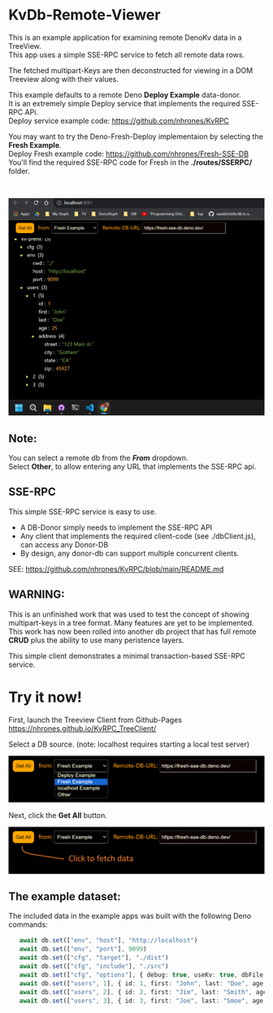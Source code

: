 # KvDb-Remote-Viewer
This is an example application for examining remote DenoKv data in a TreeView.     
This app uses a simple SSE-RPC service to fetch all remote data rows.    

The fetched multipart-Keys are then deconstructed for viewing in a DOM Treeview along with their values.    

This example defaults to a remote Deno **Deploy Example** data-donor.     
It is an extremely simple Deploy service that implements the required SSE-RPC APi.   
Deploy service example code: https://github.com/nhrones/KvRPC    

You may want to try the Deno-Fresh-Deploy implementaion by selecting the **Fresh Example**.    
Deploy Fresh example code: https://github.com/nhrones/Fresh-SSE-DB       
You'll find the required SSE-RPC code for Fresh in the **./routes/SSERPC/** folder.   

<br/>

![kv-tree](kv-tv.png)

## Note:
You can select a remote db from the **_From_** dropdown.    
Select **Other**, to allow entering any URL that implements the SSE-RPC api.   

## SSE-RPC
This simple SSE-RPC service is easy to use.    
  - A DB-Donor simply needs to implement the SSE-RPC API    
  - Any client that implements the required client-code (see ./dbClient.js), can access any Donor-DB
  - By design, any donor-db can support multiple concurrent clients.     

SEE: https://github.com/nhrones/KvRPC/blob/main/README.md


## WARNING: 
This is an unfinished work that was used to test the concept of showing multipart-keys in a tree format.  Many features are yet to be implemented. This work has now been rolled into another db project that has full remote **CRUD** plus the ability to use many peristence layers. 

This simple client demonstrates a minimal transaction-based SSE-RPC service.   

# Try it now!
First, launch the Treeview Client from Github-Pages          
https://nhrones.github.io/KvRPC_TreeClient/    

Select a DB source. (note: localhost requires starting a local test server)    
 
![Alt text](selectDB.png)

Next, click the **Get All** button.    

![Alt text](clickToFetch.png)    

## The example dataset:
The included data in the example apps was built with the following Deno commands:
```ts
   await db.set(["env", "host"], "http://localhost")
   await db.set(["env", "port"], 9099)
   await db.set(["cfg", "target"], "./dist")
   await db.set(["cfg", "include"], "./src")
   await db.set(["cfg", "options"], { debug: true, useKv: true, dbFile: "./data/db.db" })
   await db.set(["users", 1], { id: 1, first: "John", last: "Doe", age: 25, address: { street: '123 Main st.', city: 'Gotham', state: "CA", zip: 45927 } })
   await db.set(["users", 2], { id: 2, first: "Jim", last: "Smith", age: 35, address: { street: '456 A st.', city: 'Fremont', state: "CA", zip: 45938 } })
   await db.set(["users", 3], { id: 3, first: "Joe", last: "Smoe", age: 45, address: { street: '789 B st.', city: 'Hayward', state: "CA", zip: 45941 } })

```
